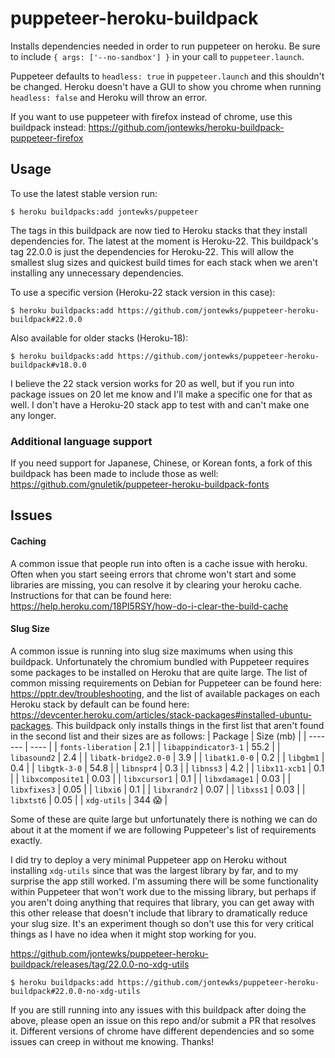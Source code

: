 # puppeteer-heroku-buildpack

Installs dependencies needed in order to run puppeteer on heroku. Be sure to include `{ args: ['--no-sandbox'] }` in your call to `puppeteer.launch`.

Puppeteer defaults to `headless: true` in `puppeteer.launch` and this shouldn't be changed. Heroku doesn't have a GUI to show you chrome when running `headless: false` and Heroku will throw an error.

If you want to use puppeteer with firefox instead of chrome, use this buildpack instead: https://github.com/jontewks/heroku-buildpack-puppeteer-firefox

## Usage

To use the latest stable version run:

```sh-session
$ heroku buildpacks:add jontewks/puppeteer
```

The tags in this buildpack are now tied to Heroku stacks that they install dependencies for. The latest at the moment is Heroku-22. This buildpack's tag 22.0.0 is just the dependencies for Heroku-22. This will allow the smallest slug sizes and quickest build times for each stack when we aren't installing any unnecessary dependencies.

To use a specific version (Heroku-22 stack version in this case):

```sh-session
$ heroku buildpacks:add https://github.com/jontewks/puppeteer-heroku-buildpack#22.0.0
```

Also available for older stacks (Heroku-18):

```sh-session
$ heroku buildpacks:add https://github.com/jontewks/puppeteer-heroku-buildpack#v18.0.0
```

I believe the 22 stack version works for 20 as well, but if you run into package issues on 20 let me know and I'll make a specific one for that as well. I don't have a Heroku-20 stack app to test with and can't make one any longer.

### Additional language support

If you need support for Japanese, Chinese, or Korean fonts, a fork of this buildpack has been made to include those as well: https://github.com/gnuletik/puppeteer-heroku-buildpack-fonts

## Issues

#### Caching

A common issue that people run into often is a cache issue with heroku. Often when you start seeing errors that chrome won't start and some libraries are missing, you can resolve it by clearing your heroku cache. Instructions for that can be found here: https://help.heroku.com/18PI5RSY/how-do-i-clear-the-build-cache

#### Slug Size

A common issue is running into slug size maximums when using this buildpack. Unfortunately the chromium bundled with Puppeteer requires some packages to be installed on Heroku that are quite large. The list of common missing requirements on Debian for Puppeteer can be found here: https://pptr.dev/troubleshooting, and the list of available packages on each Heroku stack by default can be found here: https://devcenter.heroku.com/articles/stack-packages#installed-ubuntu-packages. This buildpack only installs things in the first list that aren't found in the second list and their sizes are as follows:
| Package | Size (mb) |
| ------- | ---- |
| `fonts-liberation` | 2.1 |
| `libappindicator3-1` | 55.2 |
| `libasound2` | 2.4 |
| `libatk-bridge2.0-0` | 3.9 |
| `libatk1.0-0` | 0.2 |
| `libgbm1` | 0.4 |
| `libgtk-3-0` | 54.8 |
| `libnspr4` | 0.3 |
| `libnss3` | 4.2 |
| `libx11-xcb1` | 0.1 |
| `libxcomposite1` | 0.03 |
| `libxcursor1` | 0.1 |
| `libxdamage1` | 0.03 |
| `libxfixes3` | 0.05 |
| `libxi6` | 0.1 |
| `libxrandr2` | 0.07 |
| `libxss1` | 0.03 |
| `libxtst6` | 0.05 |
| `xdg-utils` | 344 😱 |

Some of these are quite large but unfortunately there is nothing we can do about it at the moment if we are following Puppeteer's list of requirements exactly.

I did try to deploy a very minimal Puppeteer app on Heroku without installing `xdg-utils` since that was the largest library by far, and to my surprise the app still worked. I'm assuming there will be some functionality within Puppeteer that won't work due to the missing library, but perhaps if you aren't doing anything that requires that library, you can get away with this other release that doesn't include that library to dramatically reduce your slug size. It's an experiment though so don't use this for very critical things as I have no idea when it might stop working for you.

https://github.com/jontewks/puppeteer-heroku-buildpack/releases/tag/22.0.0-no-xdg-utils

```sh-session
$ heroku buildpacks:add https://github.com/jontewks/puppeteer-heroku-buildpack#22.0.0-no-xdg-utils
```

If you are still running into any issues with this buildpack after doing the above, please open an issue on this repo and/or submit a PR that resolves it. Different versions of chrome have different dependencies and so some issues can creep in without me knowing. Thanks!
